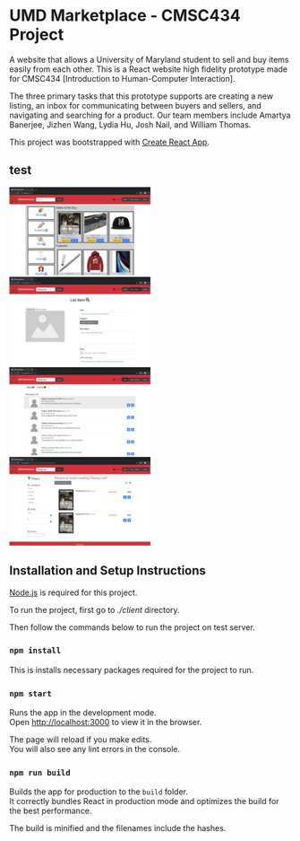 # UMD Marketplace - CMSC434 Project
A website that allows a University of Maryland student to sell and buy items easily from each other. This is a React website high fidelity prototype made for CMSC434 [Introduction to Human-Computer Interaction]. 

The three primary tasks that this prototype supports are creating a new listing, an inbox for communicating between buyers and sellers, and navigating and searching for a product. Our team members include Amartya Banerjee, Jizhen Wang, Lydia Hu, Josh Nail, and William Thomas. 

This project was bootstrapped with [Create React App](https://github.com/facebook/create-react-app).

## test
<img src="https://github.com/119thomas/UMDMarketplace/blob/master/screenshots/homepage.png" width=50% height=50%>
<img src="https://github.com/119thomas/UMDMarketplace/blob/master/screenshots/listItem.png" width=50% height=50%>
<img src="https://github.com/119thomas/UMDMarketplace/blob/master/screenshots/mail.png" width=50% height=50%>
<img src="https://github.com/119thomas/UMDMarketplace/blob/master/screenshots/search.png" width=50% height=50%>


## Installation and Setup Instructions

[Node.js](https://nodejs.org/en/download/) is required for this project.

To run the project, first go to <em>./client</em> directory.
 
Then follow the commands below to run the project on test server.

### `npm install`
This is installs necessary packages required for the project to run.

### `npm start`

Runs the app in the development mode.<br />
Open [http://localhost:3000](http://localhost:3000) to view it in the browser.

The page will reload if you make edits.<br />
You will also see any lint errors in the console.

### `npm run build`

Builds the app for production to the `build` folder.<br />
It correctly bundles React in production mode and optimizes the build for the best performance.

The build is minified and the filenames include the hashes.<br />



